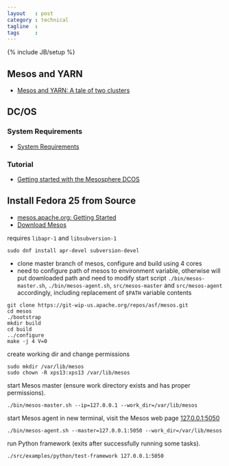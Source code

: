 ```yaml
---
layout   : post
category : technical
tagline  : 
tags     : 
---
```

{% include JB/setup %}


## Mesos and YARN

- [Mesos and YARN: A tale of two clusters](https://mapr.com/blog/mesos-and-yarn-tale-two-clusters/)


## DC/OS

### System Requirements

- [System Requirements](https://dcos.io/docs/1.8/administration/installing/custom/system-requirements/#docs-article)

### Tutorial

- [Getting started with the Mesosphere DCOS](https://mlafeldt.github.io/blog/getting-started-with-the-mesosphere-dcos/)



## Install Fedora 25 from Source

- [mesos.apache.org: Getting Started](http://mesos.apache.org/gettingstarted/)
- [Download Mesos](http://mesos.apache.org/downloads/)

requires `libapr-1` and `libsubversion-1`

~~~
sudo dnf install apr-devel subversion-devel
~~~

- clone master branch of mesos, configure and build using 4 cores
- need to configure path of mesos to environment variable, otherwise will put downloaded path and need to modify start script `./bin/mesos-master.sh`, `./bin/mesos-agent.sh`, `src/mesos-master` and `src/mesos-agent` accordingly, including replacement of `$PATH` variable contents

~~~
git clone https://git-wip-us.apache.org/repos/asf/mesos.git
cd mesos
./bootstrap
mkdir build
cd build
../configure
make -j 4 V=0
~~~

create working dir and change permissions

~~~
sudo mkdir /var/lib/mesos
sudo chown -R xps13:xps13 /var/lib/mesos
~~~

start Mesos master (ensure work directory exists and has proper permissions).

~~~
./bin/mesos-master.sh --ip=127.0.0.1 --work_dir=/var/lib/mesos
~~~

start Mesos agent in new terminal, visit the Mesos web page [127.0.0.1:5050](http://127.0.0.1:5050)

~~~
./bin/mesos-agent.sh --master=127.0.0.1:5050 --work_dir=/var/lib/mesos
~~~

run Python framework (exits after successfully running some tasks).

~~~
./src/examples/python/test-framework 127.0.0.1:5050
~~~

